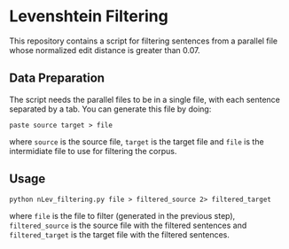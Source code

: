 # Levenshtein Filtering
This repository contains a script for filtering sentences from a parallel file whose normalized edit distance is greater than 0.07.

## Data Preparation
The script needs the parallel files to be in a single file, with each sentence separated by a tab. You can generate this file by doing:
```
paste source target > file
```
where `source` is the source file, `target` is the target file and `file` is the intermidiate file to use for filtering the corpus.

## Usage
```
python nLev_filtering.py file > filtered_source 2> filtered_target
```
where `file` is the file to filter (generated in the previous step), `filtered_source` is the source file with the filtered sentences and `filtered_target` is the target file with the filtered sentences.
